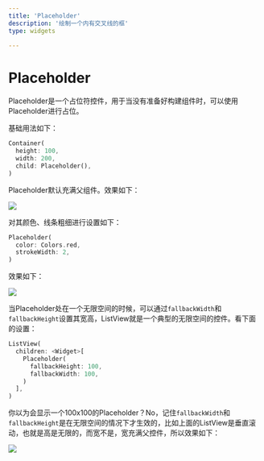 ```yaml
---
title: 'Placeholder'
description: '绘制一个内有交叉线的框'
type: widgets

---
```


# Placeholder

Placeholder是一个占位符控件，用于当没有准备好构建组件时，可以使用Placeholder进行占位。

基础用法如下：

```dart
Container(
  height: 100,
  width: 200,
  child: Placeholder(),
)
```

Placeholder默认充满父组件。效果如下：

![](https://img-blog.csdnimg.cn/20200307154539433.png?x-oss-process=image/watermark,type_ZmFuZ3poZW5naGVpdGk,shadow_10,text_aHR0cHM6Ly9ibG9nLmNzZG4ubmV0L21lbmdrczE5ODc=,size_16,color_FFFFFF,t_70)

对其颜色、线条粗细进行设置如下：

```dart
Placeholder(
  color: Colors.red,
  strokeWidth: 2,
)
```

效果如下：

![](https://img-blog.csdnimg.cn/202003071547215.png?x-oss-process=image/watermark,type_ZmFuZ3poZW5naGVpdGk,shadow_10,text_aHR0cHM6Ly9ibG9nLmNzZG4ubmV0L21lbmdrczE5ODc=,size_16,color_FFFFFF,t_70)

当Placeholder处在一个无限空间的时候，可以通过`fallbackWidth`和`fallbackHeight`设置其宽高，ListView就是一个典型的无限空间的控件。看下面的设置：

```dart
ListView(
  children: <Widget>[
    Placeholder(
      fallbackHeight: 100,
      fallbackWidth: 100,
    )
  ],
)
```

你以为会显示一个100x100的Placeholder？No，记住`fallbackWidth`和`fallbackHeight`是在无限空间的情况下才生效的，比如上面的ListView是垂直滚动，也就是高是无限的，而宽不是，宽充满父控件，所以效果如下：

![](https://img-blog.csdnimg.cn/20200307155535394.png?x-oss-process=image/watermark,type_ZmFuZ3poZW5naGVpdGk,shadow_10,text_aHR0cHM6Ly9ibG9nLmNzZG4ubmV0L21lbmdrczE5ODc=,size_16,color_FFFFFF,t_70)